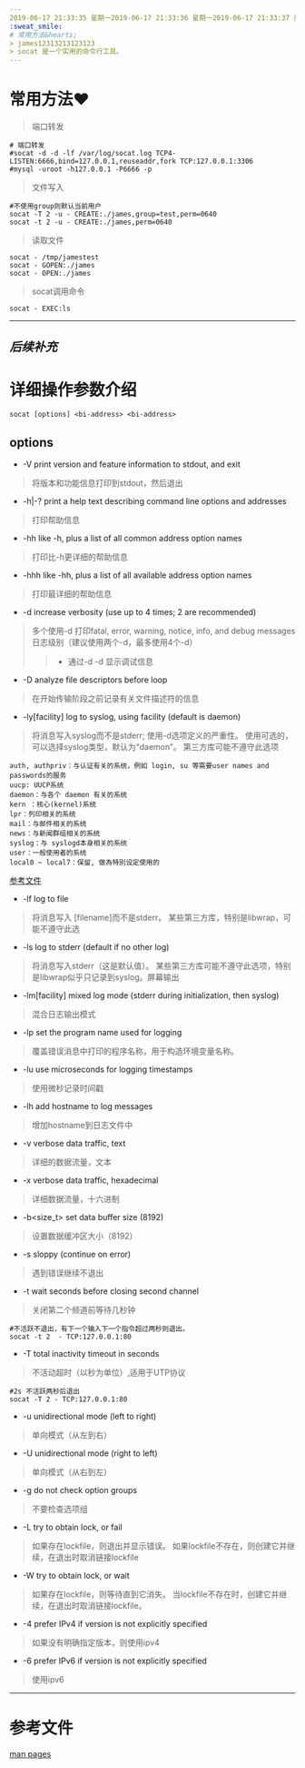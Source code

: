 ```yaml
---
2019-06-17 21:33:35 星期一2019-06-17 21:33:36 星期一2019-06-17 21:33:37 星期一
:sweat_smile:
# 常用方法&hearts;
> james12313213123123
> socat 是一个实用的命令行工具。
---
```

# 常用方法&hearts;
> 端口转发
```
# 端口转发
#socat -d -d -lf /var/log/socat.log TCP4-LISTEN:6666,bind=127.0.0.1,reuseaddr,fork TCP:127.0.0.1:3306
#mysql -uroot -h127.0.0.1 -P6666 -p
``` 
>文件写入
```
#不使用group则默认当前用户
socat -T 2 -u - CREATE:./james,group=test,perm=0640 
socat -t 2 -u - CREATE:./james,perm=0640
```
> 读取文件
```
socat - /tmp/jamestest
socat - GOPEN:./james
socat - OPEN:./james
```
> socat调用命令
```
socat - EXEC:ls

```
---
_后续补充_
---
# 详细操作参数介绍
```
socat [options] <bi-address> <bi-address>
```
## options
* -V print version and feature information to stdout, and exit
> 将版本和功能信息打印到stdout，然后退出
* -h|-?  print a help text describing command line options and addresses
>  打印帮助信息
* -hh    like -h, plus a list of all common address option names
> 打印比-h更详细的帮助信息
* -hhh   like -hh, plus a list of all available address option names
> 打印最详细的帮助信息
* -d     increase verbosity (use up to 4 times; 2 are recommended)
>  多个使用-d 打印fatal, error, warning, notice, info, and debug messages日志级别（建议使用两个-d，最多使用4个-d）
>> * 通过-d -d 显示调试信息 
* -D     analyze file descriptors before loop
>  在开始传输阶段之前记录有关文件描述符的信息
* -ly[facility]  log to syslog, using facility (default is daemon)
>  将消息写入syslog而不是stderr; 使用-d选项定义的严重性。 使用可选的<facility>，可以选择syslog类型，默认为“daemon”。 第三方库可能不遵守此选项
```
auth, authpriv：与认证有关的系统，例如 login, su 等需要user names and passwords的服务
uucp: UUCP系统
daemon：与各个 daemon 有关的系统
kern ：核心(kernel)系统
lpr：列印相关的系统
mail：与邮件相关的系统
news：与新闻群组相关的系统
syslog：与 syslogd本身相关的系统
user：一般使用者的系统
local0 ~ local7：保留, 做為特別设定使用的
```
[参考文件](https://www.cyut.edu.tw/~ywfan/netlab/20060912chapter11-log.htm "日志级别")
* -lf<logfile>   log to file
> 将消息写入<logfile> [filename]而不是stderr。 某些第三方库，特别是libwrap，可能不遵守此选
* -ls            log to stderr (default if no other log)
> 将消息写入stderr（这是默认值）。 某些第三方库可能不遵守此选项，特别是libwrap似乎只记录到syslog。屏幕输出
* -lm[facility]  mixed log mode (stderr during initialization, then syslog)
> 混合日志输出模式
* -lp<progname>  set the program name used for logging
> 覆盖错误消息中打印的程序名称，用于构造环境变量名称。
* -lu            use microseconds for logging timestamps
>  使用微秒记录时间戳
* -lh            add hostname to log messages
>  增加hostname到日志文件中
* -v     verbose data traffic, text
> 详细的数据流量，文本
* -x     verbose data traffic, hexadecimal
>  详细数据流量，十六进制
* -b<size_t>     set data buffer size (8192)
> 设置数据缓冲区大小（8192）
* -s     sloppy (continue on error)
>  遇到错误继续不退出
* -t<timeout>    wait seconds before closing second channel
>  关闭第二个频道前等待几秒钟
```
#不活跃不退出，有下一个输入下一个指令超过两秒则退出。
socat -t 2  - TCP:127.0.0.1:80 
```
* -T<timeout>    total inactivity timeout in seconds
>  不活动超时（以秒为单位）,适用于UTP协议 
```
#2s 不活跃两秒后退出
socat -T 2 - TCP:127.0.0.1:80
```
* -u     unidirectional mode (left to right)
>  单向模式（从左到右）
* -U     unidirectional mode (right to left)
> 单向模式（从右到左）
* -g     do not check option groups
> 不要检查选项组
* -L <lockfile>  try to obtain lock, or fail
> 如果存在lockfile，则退出并显示错误。 如果lockfile不存在，则创建它并继续，在退出时取消链接lockfile
* -W <lockfile>  try to obtain lock, or wait
> 如果存在lockfile，则等待直到它消失。 当lockfile不存在时，创建它并继续，在退出时取消链接lockfile。
* -4     prefer IPv4 if version is not explicitly specified
> 如果没有明确指定版本，则使用ipv4
* -6     prefer IPv6 if version is not explicitly specified
> 使用ipv6
---
# 参考文件
[man pages ](http://www.dest-unreach.org/socat/doc/socat.html "man socat")

